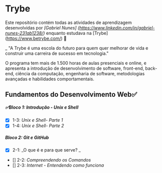 # Trybe

Este repositório contém todas as atividades de aprendizagem desenvolvidas por _[Gabriel Nunes] (https://www.linkedin.com/in/gabriel-nunes-231ab1238/)_ enquanto estudava na [Trybe] (https://www.betrybe.com/) :rocket:

_ "A Trybe é uma escola do futuro para quem quer melhorar de vida e construir uma carreira de sucesso em tecnologia."

O programa tem mais de 1.500 horas de aulas presenciais e online, e apresenta a introdução de desenvolvimento de software, front-end, back-end, ciência da computação, engenharia de software, metodologias avançadas e habilidades comportamentais.

## Fundamentos do Desenvolvimento Web:white_check_mark:

##### :white_check_mark:Bloco 1: Introdução - Unix e Shell

- [X] 1-3: _Unix e Shell- Parte 1_
- [X] 1-4: _Unix e Shell- Parte 2_

##### Bloco 2: Git e GitHub

- [X] 2-1: _O que é e para que serve? _
- [] 2-2: _Compreendendo os Comandos_
- [] 2-3: _Internet - Entendendo como funciona_
